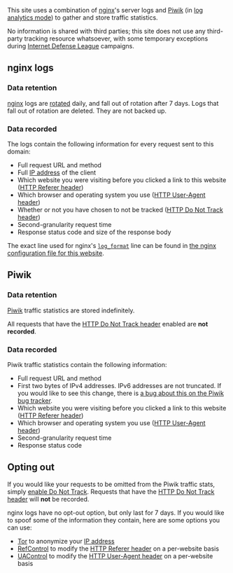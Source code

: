 This site uses a combination of [nginx]'s server logs and [Piwik] (in [log analytics mode][Piwik Server Log Analytics]) to gather and store traffic statistics.

No information is shared with third parties; this site does not use any third-party tracking resource whatsoever, with some temporary exceptions during [Internet Defense League] campaigns.

## nginx logs

### Data retention

[nginx] logs are [rotated][Log rotation] daily, and fall out of rotation after 7 days. Logs that fall out of rotation are deleted. They are not backed up.

### Data recorded

The logs contain the following information for every request sent to this domain:

* Full request URL and method
* Full [IP address] of the client
* Which website you were visiting before you clicked a link to this website ([HTTP Referer header])
* Which browser and operating system you use ([HTTP User-Agent header])
* Whether or not you have chosen to not be tracked ([HTTP Do Not Track header])
* Second-granularity request time
* Response status code and size of the response body

The exact line used for nginx's [`log_format`][nginx log_format] line can be found in [the nginx configuration file for this website][nginx configuration file].

## Piwik

### Data retention

[Piwik] traffic statistics are stored indefinitely.

All requests that have the [HTTP Do Not Track header] enabled are **not recorded**.

### Data recorded

Piwik traffic statistics contain the following information:

* Full request URL and method
* First two bytes of IPv4 addresses. IPv6 addresses are not truncated. If you would like to see this change, there is [a bug about this on the Piwik bug tracker][Piwik Bug Tracker: Anonymize IP does not mask IPv6 addresses].
* Which website you were visiting before you clicked a link to this website ([HTTP Referer header])
* Which browser and operating system you use ([HTTP User-Agent header])
* Second-granularity request time
* Response status code

## Opting out

If you would like your requests to be omitted from the Piwik traffic stats, simply [enable Do Not Track][Enable Do Not Track in Mozilla Firefox]. Requests that have the [HTTP Do Not Track header] will **not** be recorded.

nginx logs have no opt-out option, but only last for 7 days. If you would like to spoof some of the information they contain, here are some options you can use:

* [Tor] to anonymize your [IP address]
* [RefControl] to modify the [HTTP Referer header] on a per-website basis
* [UAControl] to modify the [HTTP User-Agent header] on a per-website basis

[nginx]: http://nginx.org/
[Piwik]: https://piwik.org/
[Piwik Server Log Analytics]: https://piwik.org/log-analytics/
[Internet Defense League]: http://internetdefenseleague.org/
[Log rotation]: https://en.wikipedia.org/wiki/Log_rotation
[IP address]: https://en.wikipedia.org/wiki/IP_address
[HTTP Referer header]: https://en.wikipedia.org/wiki/HTTP_referer
[HTTP User-Agent header]: https://en.wikipedia.org/wiki/User_agent
[HTTP Do Not Track header]: https://en.wikipedia.org/wiki/Do_Not_Track
[nginx log_format]: http://wiki.nginx.org/HttpLogModule#log_format
[nginx configuration file]: https://github.com/EtiennePerot/perot.me/blob/master/nginx.conf
[Piwik Bug Tracker: Anonymize IP does not mask IPv6 addresses]: https://dev.piwik.org/trac/ticket/3710
[Enable Do Not Track in Mozilla Firefox]: https://support.mozilla.org/en-US/kb/how-do-i-turn-do-not-track-feature?redirectlocale=en-US&redirectslug=how-do-i-stop-websites-tracking-me
[Tor]: https://www.torproject.org/
[RefControl]: https://addons.mozilla.org/EN-US/firefox/addon/refcontrol/
[UAControl]: https://addons.mozilla.org/en-US/firefox/addon/uacontrol/
